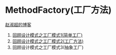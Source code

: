 # MethodFactory(工厂方法)


[赵淑超的博客](http://ifarseer.github.io/)

1. [回顾设计模式之工厂模式1(简单工厂)](http://ifarseer.github.io/2016/04/14/%E5%9B%9E%E9%A1%BE%E8%AE%BE%E8%AE%A1%E6%A8%A1%E5%BC%8F%E4%B9%8B%E5%B7%A5%E5%8E%82%E6%A8%A1%E5%BC%8F1_%E7%AE%80%E5%8D%95%E5%B7%A5%E5%8E%82/)
2. [回顾设计模式之工厂模式2(工厂方法)](http://ifarseer.github.io/2016/04/17/%E5%9B%9E%E9%A1%BE%E8%AE%BE%E8%AE%A1%E6%A8%A1%E5%BC%8F%E4%B9%8B%E5%B7%A5%E5%8E%82%E6%A8%A1%E5%BC%8F2_%E5%B7%A5%E5%8E%82%E6%96%B9%E6%B3%95/)
3. 回顾设计模式之工厂模式3(抽象工厂)